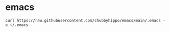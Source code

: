 # emacs
```shell
curl https://raw.githubusercontent.com/chubbyhippo/emacs/main/.emacs -o ~/.emacs
```
